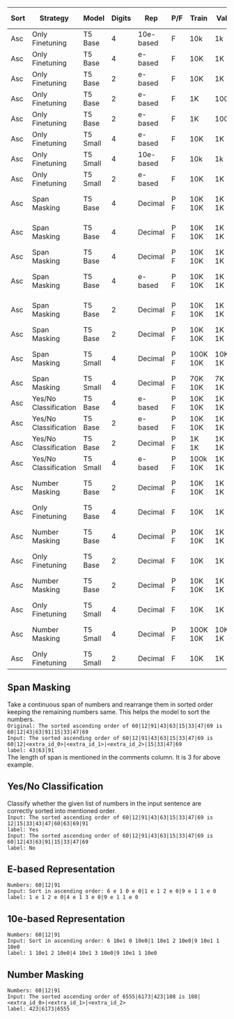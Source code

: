 | Sort | Strategy | Model | Digits | Rep | P/F | Train | Val | Test | Sep | Inpol Loss | Inpol Acc | Expol Loss | Expol Acc | Batch | Comments |
|------|----------|-------|--------|-----|-----|-------|-----|------|-----|------------|-----------|------------|-----------|-------|---------|
| Asc | Only Finetuning | T5 Base | 4 | 10e-based | F | 10k | 1k | 1k | `'\|'` | 1.4748e-05 | 100 | 0.0074 | 81.7 | 16 |
| Asc | Only Finetuning | T5 Base | 4 | e-based | F | 10K | 1K | 1K | `'\|'` | 7.9491e-05 | 99.8 | 0.1284 | 79.0 | 8 |
| Asc | Only Finetuning | T5 Base | 2 | e-based | F | 10K | 1K | 1K | `' '` | 0.0011 | 98.5 | 2.6851 | 0.0 | 4 |
| Asc | Only Finetuning | T5 Base | 2 | e-based | F | 1K | 100 | 100 | `' '` | 0.0174 | 93.0 | 2.3167 | 0.0 | 4 |
| Asc | Only Finetuning | T5 Base | 2 | e-based | F | 1K | 100 | 100 | `','` | 0.0128 | 91.0 | 1.5032 | 0.0 | 4 |
| Asc | Only Finetuning | T5 Small | 4 | e-based | F | 10K | 1K | 1K | `'\|'` | 0.0007 | 98.5 | 0.2338 | 23.9 | 16 |
| Asc | Only Finetuning | T5 Small | 4 | 10e-based | F | 10k | 1k | 1k | `'\|'` | 0.0005 | 98.5 | 0.1737 | 38.9 | 16 |
| Asc | Only Finetuning | T5 Small | 2 | e-based | F | 10K | 1K | 1K | `'\|'` | 0.0017 | 97.4 | 1.2284 | 0.0 | 16 |
| Asc | Span Masking | T5 Base | 4 | Decimal | P</br>F | 10K</br>10K | 1K</br>1K | 1K</br>1K | `' '` | 0.0272 | 87.3 | 1.4896 | 13.0 | 4 | Span Length is random
| Asc | Span Masking | T5 Base | 4 | Decimal | P</br>F | 10K</br>10K | 1K</br>1K | 1K</br>1K | `'\|'` | 0.0382 | 91.6 | 1.0411 | 17.2 | 8 | Span Length is random
| Asc | Span Masking | T5 Base | 4 | Decimal | P</br>F | 10K</br>10K | 1K</br>1K | 1K</br>1K | `'\|'` | 0.0429 | 90.9 | 1.0272 | 17.3 | 8 | Span Length = 3
| Asc | Span Masking | T5 Base | 4 | e-based | P</br>F | 10K</br>10K | 1K</br>1K | 1K</br>1K | `'\|'` | 0.0001 | 99.9 | 0.0581 | 38.0 | 8 | Span Length is random
| Asc | Span Masking | T5 Base | 2 | Decimal | P</br>F | 10K</br>10K | 1K</br>1K | 1K</br>1K | `' '` | 0.0093 | 97.8 | 15.1265 | 0.0 | 4 | Span Length is random
| Asc | Span Masking | T5 Base | 2 | Decimal | P</br>F | 10K</br>10K | 1K</br>1K | 1K</br>1K | `'\|'` | 0.0001 | 100.0 | 11.8078 | 0.0 | 8 | Span Length = 3
| Asc | Span Masking | T5 Small | 4 | Decimal | P</br>F | 100K</br>10K | 10K</br>1K | 10K</br>1K | `'\|'` | 0.0271 | 92.2 | 2.2388 | 6.4 | 16 | Span Length is random
| Asc | Span Masking | T5 Small | 4 | Decimal | P</br>F | 70K</br>10K | 7K</br>1K | 7K</br>1K | `'\|'` | 0.0393 | 88.5 | 1.8637 | 5.6 | 16 | Span Length = 3
| Asc | Yes/No Classification | T5 Base | 4 | e-based | P</br>F | 10K</br>10K | 1K</br>1K  | 1K</br>1K  | `'\|'` | 99.8 | 9.3154e-05 | 0.5500 | 29.5 | 16 |
| Asc | Yes/No Classification | T5 Base | 2 | e-based | P</br>F | 10K</br>10K  | 1K</br>1K | 1K</br>1K | `'\|'` | 99.9 | 0.0001 | 1.6233 | 0.0 | 16 |
| Asc | Yes/No Classification | T5 Base | 2 | Decimal | P</br>F | 1K</br>1K | 1K</br>1K | 1K</br>1K | `' '` | 0.0362 | 88.7 | 8.8804 | 0.0 | 16 |
| Asc | Yes/No Classification | T5 Small | 4 | e-based | P</br>F | 100k</br>10K | 1K</br>1K  | 1K</br>1K  | `'\|'` | 0.0008 | 97.9 | 0.2105 | 39.5 | 16 |
| Asc | Number Masking | T5 Base | 2 | Decimal | P</br>F | 10K</br>10K | 1K</br>1K  | 1K</br>1K  | `' '` |  0.000315 | 99.9 | 13.284 | 0.0 | 4 | Numbers Masked = 3
| Asc | Only Finetuning| T5 Base | 4 | Decimal | F | 10K | 1K  | 1K  | `'\|'` |  0.044 | 90.6 | 0.736 | 23.4 | 8 |
| Asc | Number Masking | T5 Base | 4 | Decimal | P</br>F | 10K</br>10K | 1K</br>1K  | 1K</br>1K  | `'\|'` |  0.0385 | 91.7 | 1.045 | 17.2 | 8 | Numbers Masked = 3
| Asc | Only Finetuning | T5 Base | 2 | Decimal | F | 10K | 1K  | 1K  | `'\|'` |  0.00030 | 100 | 13.683 | 0.0 | 8 |
| Asc | Number Masking | T5 Base | 2 | Decimal | P</br>F | 10K</br>10K | 1K</br>1K  | 1K</br>1K  | `'\|'` |  0.0027 | 99 | 12.488 | 0.0 | 8 | Numbers Masked = 3
| Asc | Only Finetuning | T5 Small | 4 | Decimal | F | 10K| 1K  | 1K  | `'\|'` |  0.0686 | 82.6 | 0.899 | 14.9 | 8 |
| Asc | Number Masking | T5 Small | 4 | Decimal | P</br>F | 100K</br>10K | 10K</br>1K  | 10K</br>1K  | `'\|'` |  0.0379 | 90.8 | 2.07 | 6.5 | 8 | Numbers Masked = 3
| Asc | Only Finetuning | T5 Small | 2 | Decimal | F | 10K| 1K  | 1K  | `'\|'` |  0.0098 | 96.2 | 11.79 | 0.0 | 8 |



## Span Masking
Take a continuous span of numbers and rearrange them in sorted order keeping the remaining numbers same. This helps the model to sort the numbers.</br>
`Original: The sorted ascending order of 60|12|91|43|63|15|33|47|69 is 60|12|43|63|91|15|33|47|69`</br>
`Input: The sorted ascending order of 60|12|91|43|63|15|33|47|69 is 60|12|<extra_id_0>|<extra_id_1>|<extra_id_2>|15|33|47|69`</br>
`label: 43|63|91`</br>
The length of span is mentioned in the comments column. It is 3 for above example.

## Yes/No Classification
Classify whether the given list of numbers in the input sentence are correctly sorted into mentioned order.</br>
`Input: The sorted ascending order of 60|12|91|43|63|15|33|47|69 is 12|15|33|43|47|60|63|69|91`</br>
`label: Yes`</br>
`Input: The sorted ascending order of 60|12|91|43|63|15|33|47|69 is 60|12|43|63|91|15|33|47|69`</br>
`label: No`</br>


## E-based Representation
`Numbers: 60|12|91`</br>
`Input: Sort in ascending order: 6 e 1 0 e 0|1 e 1 2 e 0|9 e 1 1 e 0`</br>
`label: 1 e 1 2 e 0|4 e 1 3 e 0|9 e 1 1 e 0`

## 10e-based Representation
`Numbers: 60|12|91`</br>
`Input: Sort in ascending order: 6 10e1 0 10e0|1 10e1 2 10e0|9 10e1 1 10e0`</br>
`label: 1 10e1 2 10e0|4 10e1 3 10e0|9 10e1 1 10e0`

## Number Masking 
`Numbers: 60|12|91`</br>
`Input: The sorted ascending order of 6555|6173|423|108 is 108|<extra_id_0>|<extra_id_1>|<extra_id_2>`</br>
`label: 423|6173|6555`






